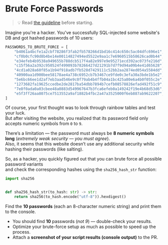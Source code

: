 # Brute Force Passwords

> 💡 Read [the guideline](https://github.com/mate-academy/py-task-guideline/blob/main/README.md)
before starting.

Imagine you're a hacker. You've successfully SQL-injected some website's DB and got hashed passwords of 10 users:

```python
PASSWORDS_TO_BRUTE_FORCE = [
    "b4061a4bcfe1a2cbf78286f3fab2fb578266d1bd16c414c650c5ac04dfc696e1",
    "cf0b0cfc90d8b4be14e00114827494ed5522e9aa1c7e6960515b58626cad0b44",
    "e34efeb4b9538a949655b788dcb517f4a82e997e9e95271ecd392ac073fe216d",
    "c15f56a2a392c950524f499093b78266427d21291b7d7f9d94a09b4e41d65628",
    "4cd1a028a60f85a1b94f918adb7fb528d7429111c52bb2aa2874ed054a5584dd",
    "40900aa1d900bee58178ae4a738c6952cb7b3467ce9fde0c3efa30a3bde1b5e2",
    "5e6bc66ee1d2af7eb3aad546e9c0f79ab4b4ffb04a1bc425a80e6a4b0f055c2e",
    "1273682fa19625ccedbe2de2817ba54dbb7894b7cefb08578826efad492f51c9",
    "7e8f0ada0a03cbee48a0883d549967647b3fca6efeb0a149242f19e4b68d53d6",
    "e5f3ff26aa8075ce7513552a9af1882b4fbc2a47a3525000f6eb887ab9622207",
]
```

Of course, your first thought was to look through rainbow tables and test your luck.  
But after visiting the website, you realized that its password field only accepts numeric symbols from `0` to `9`.  

There’s a limitation — the password must always be **8 numeric symbols long** (*extremely weak security — you must agree*).  
Also, it seems that this website doesn’t use any additional security while hashing their passwords (like salting).

So, as a hacker, you quickly figured out that you can brute force all possible password variants  
and check the corresponding hashes using the `sha256_hash_str` function:

```python
import sha256


def sha256_hash_str(to_hash: str) -> str:
    return sha256(to_hash.encode("utf-8")).hexdigest()
```

Find the **10 passwords** (each an 8-character numeric string) and print them to the console.

- You should find **10** passwords (*not 9*) — double-check your results.
- Optimize your brute-force setup as much as possible to speed up the process.
- Attach a **screenshot of your script results (console output)** to the PR.

